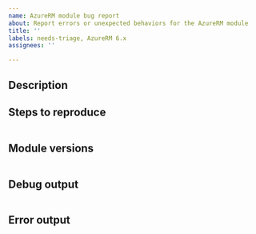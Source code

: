 ```yaml
---
name: AzureRM module bug report
about: Report errors or unexpected behaviors for the AzureRM module
title: ''
labels: needs-triage, AzureRM 6.x
assignees: ''

---
```


<!--

- The AzureRM module has been replaced by the Az module; please see the following document for more information:
    - https://docs.microsoft.com/en-us/powershell/azure/new-azureps-module-az
- If you are able to, please migrate to the Az module and see if the issue is reproducible
    - If so, please file an issue using the Az module template
- Please search the existing issues to see if there has been a similar issue filed

-->

## Description



## Steps to reproduce

```powershell

```

## Module versions

<!-- Please run (Get-Module -Name AzureRM* -ListAvailable) and paste the output in the below code block -->

```powershell

```

## Debug output

<!-- Set $DebugPreference='Continue' before running the repro and paste the resulting debug stream in the below code block
     ATTENTION: Be sure to remove any sensitive information that may be in the logs -->

```

```

## Error output

<!-- Please run Resolve-AzureRmError and paste the output in the below code block
     ATTENTION: Be sure to remove any sensitive information that may be in the logs -->

```

```
